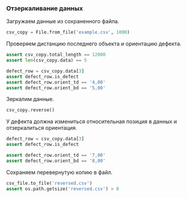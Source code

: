 ### Отзеркаливание данных

Загружаем данные из сохраненного файла.

```python
csv_copy = File.from_file('example.csv', 1000)
```

Проверяем дистанцию последнего объекта и ориентацию дефекта.

```python
assert csv_copy.total_length == 12000
assert len(csv_copy.data) == 5

defect_row = csv_copy.data[3]
assert defect_row.is_defect
assert defect_row.orient_td == '4,00'
assert defect_row.orient_bd == '5,00'
```

Зеркалим данные.

```python
csv_copy.reverse()
```

У дефекта должна измениться относительная позиция в данных и отзеркалиться ориентация.

```python
defect_row = csv_copy.data[3]
assert defect_row.is_defect

assert defect_row.orient_td == '7,00'
assert defect_row.orient_bd == '8,00'
```

Сохраняем перевернутую копию в файл.

```python
csv_file.to_file('reversed.csv')
assert os.path.getsize('reversed.csv') > 0
```
